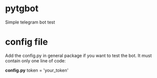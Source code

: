 # pytgbot
Simple telegram bot test

# config file
Add the config.py in general package if you want to test the bot.
It must contain only one line of code:

__config.py__
token = 'your_token'
